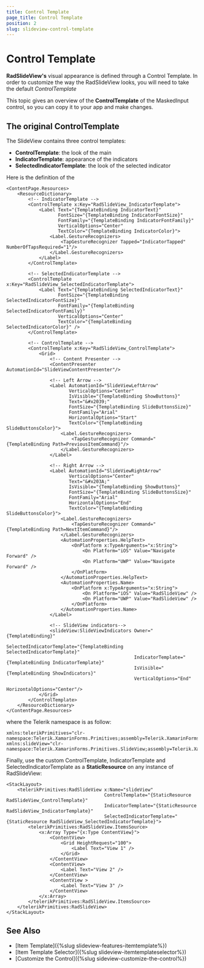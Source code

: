 ```yaml
---
title: Control Template
page_title: Control Template
position: 2
slug: slideview-control-template
---
```


# Control Template

**RadSlideView's** visual appearance is defined through a Control Template. In order to customize the way the RadSlideView looks, you will need to take the default *ControlTemplate*

This topic gives an overview of the **ControlTemplate** of the MaskedInput control, so you can copy it to your app and make changes.

## The original ControlTemplate

The SlideView contains three control templates:

* **ControlTemplate**: the look of the main
* **IndicatorTemplate**: appearance of the indicators
* **SelectedIndicatorTemplate**: the look of the selected indicator

Here is the definition of the 

```XAML
<ContentPage.Resources>
    <ResourceDictionary>
		<!-- IndicatorTemplate -->
        <ControlTemplate x:Key="RadSlideView_IndicatorTemplate">
            <Label Text="{TemplateBinding IndicatorText}"
	               FontSize="{TemplateBinding IndicatorFontSize}"
	               FontFamily="{TemplateBinding IndicatorFontFamily}"
	               VerticalOptions="Center"
	               TextColor="{TemplateBinding IndicatorColor}">
                <Label.GestureRecognizers>
                    <TapGestureRecognizer Tapped="IndicatorTapped" NumberOfTapsRequired="1"/>
                </Label.GestureRecognizers>
            </Label>
        </ControlTemplate>
		
		<!-- SelectedIndicatorTemplate -->
        <ControlTemplate x:Key="RadSlideView_SelectedIndicatorTemplate">
            <Label Text="{TemplateBinding SelectedIndicatorText}"
	               FontSize="{TemplateBinding SelectedIndicatorFontSize}"
	               FontFamily="{TemplateBinding SelectedIndicatorFontFamily}"
	               VerticalOptions="Center"
	               TextColor="{TemplateBinding SelectedIndicatorColor}" />
        </ControlTemplate>
		
		<!-- ControlTemplate -->
        <ControlTemplate x:Key="RadSlideView_ControlTemplate">
            <Grid>
				<!-- Content Presenter -->
                <ContentPresenter AutomationId="SlideViewContentPresenter"/>
				
				<!-- Left Arrow -->
                <Label AutomationId="SlideViewLeftArrow" 
					   VerticalOptions="Center"
	                   IsVisible="{TemplateBinding ShowButtons}"
	                   Text="&#x2039;"
	                   FontSize="{TemplateBinding SlideButtonsSize}"
	                   FontFamily="Arial"
	                   HorizontalOptions="Start"
	                   TextColor="{TemplateBinding SlideButtonsColor}">
                    <Label.GestureRecognizers>
                        <TapGestureRecognizer Command="{TemplateBinding Path=PreviousItemCommand}"/>
                    </Label.GestureRecognizers>
                </Label>

				<!-- Right Arrow -->
                <Label AutomationId="SlideViewRightArrow"    
	                   VerticalOptions="Center" 
	                   Text="&#x203A;" 
	                   IsVisible="{TemplateBinding ShowButtons}"
	                   FontSize="{TemplateBinding SlideButtonsSize}"
	                   FontFamily="Arial"
	                   HorizontalOptions="End"
	                   TextColor="{TemplateBinding SlideButtonsColor}">
                    <Label.GestureRecognizers>
                        <TapGestureRecognizer Command="{TemplateBinding Path=NextItemCommand}"/>
                    </Label.GestureRecognizers>
                    <AutomationProperties.HelpText>
                        <OnPlatform x:TypeArguments="x:String">
                            <On Platform="iOS" Value="Navigate Forward" />
                            <On Platform="UWP" Value="Navigate Forward" />
                        </OnPlatform>
                    </AutomationProperties.HelpText>
                    <AutomationProperties.Name>
                        <OnPlatform x:TypeArguments="x:String">
                            <On Platform="iOS" Value="RadSlideView" />
                            <On Platform="UWP" Value="RadSlideView" />
                        </OnPlatform>
                    </AutomationProperties.Name>
                </Label>

				<!-- SlideView indicators-->
                <slideView:SlideViewIndicators Owner="{TemplateBinding}"
	                                           SelectedIndicatorTemplate="{TemplateBinding SelectedIndicatorTemplate}"
	                                           IndicatorTemplate="{TemplateBinding IndicatorTemplate}"
	                                           IsVisible="{TemplateBinding ShowIndicators}"
	                                           VerticalOptions="End"
	                                           HorizontalOptions="Center"/>
            </Grid>
        </ControlTemplate>
    </ResourceDictionary>
</ContentPage.Resources>
```

where the Telerik namespace is as follow:

```XAML
xmlns:telerikPrimitives="clr-namespace:Telerik.XamarinForms.Primitives;assembly=Telerik.XamarinForms.Primitives"
xmlns:slideView="clr-namespace:Telerik.XamarinForms.Primitives.SlideView;assembly=Telerik.XamarinForms.Primitives"
```

Finally, use the custom ControlTemplate, IndicatorTemplate and SelectedIndicatorTemplate as a **StaticResource** on any instance of RadSlideView:

```XAML
<StackLayout>
    <telerikPrimitives:RadSlideView x:Name="slideView"
                                    ControlTemplate="{StaticResource RadSlideView_ControlTemplate}"
                                    IndicatorTemplate="{StaticResource RadSlideView_IndicatorTemplate}"
                                    SelectedIndicatorTemplate="{StaticResource RadSlideView_SelectedIndicatorTemplate}">
        <telerikPrimitives:RadSlideView.ItemsSource>
            <x:Array Type="{x:Type ContentView}">
                <ContentView>
                    <Grid HeightRequest="100">
                        <Label Text="View 1" />
                    </Grid>
                </ContentView>
                <ContentView>
                    <Label Text="View 2" />
                </ContentView>
                <ContentView >
                    <Label Text="View 3" />
                </ContentView>
            </x:Array>
        </telerikPrimitives:RadSlideView.ItemsSource>
    </telerikPrimitives:RadSlideView>
</StackLayout>
```

## See Also

- [Item Template]({%slug slideview-features-itemtemplate%})
- [Item Template Selector]({%slug slideview-itemtemplateselector%})
- [Customize the Control]({%slug sideview-customize-the-control%})
